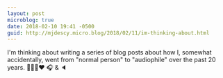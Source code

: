 ```yaml
---
layout: post
microblog: true
date: 2018-02-10 19:41 -0500
guid: http://mjdescy.micro.blog/2018/02/11/im-thinking-about.html
---
```

I'm thinking about writing a series of blog posts about how I, somewhat accidentally, went from "normal person" to "audiophile" over the past 20 years. 🙋🏼‍♂️❤️ 🎧 & 🔈

